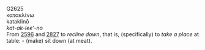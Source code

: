 G2625  
κατακλίνω  
kataklinō  
*kat-ak-lee‘-no*  
From [2596](g2596) and [2827](g2827) to *recline* *down*, that is,
(specifically) to *take* *a* *place* at table: - (make) sit down (at
meat).  
